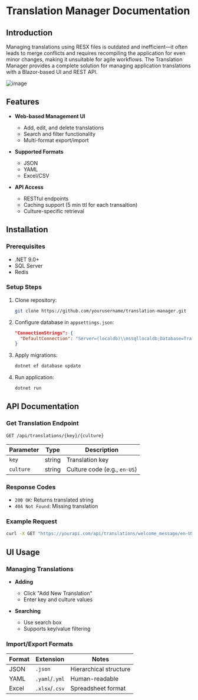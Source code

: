 # Translation Manager Documentation

## Introduction
Managing translations using RESX files is outdated and inefficient—it often leads to merge conflicts and requires recompiling the application for even minor changes, making it unsuitable for agile workflows.
The Translation Manager provides a complete solution for managing application translations with a Blazor-based UI and REST API.



![image](https://github.com/user-attachments/assets/b364e562-d9ca-4316-a280-efda34bd0329)
## Features

- **Web-based Management UI**
  - Add, edit, and delete translations
  - Search and filter functionality
  - Multi-format export/import

- **Supported Formats**
  - JSON
  - YAML
  - Excel/CSV

- **API Access**
  - RESTful endpoints
  - Caching support (5 min ttl for each transaltion)
  - Culture-specific retrieval

## Installation

### Prerequisites

- .NET 9.0+
- SQL Server
- Redis 

### Setup Steps

1. Clone repository:
   ```bash
   git clone https://github.com/yourusername/translation-manager.git
   ```

2. Configure database in `appsettings.json`:
   ```json
   "ConnectionStrings": {
     "DefaultConnection": "Server=(localdb)\\mssqllocaldb;Database=TranslationManager;Trusted_Connection=True;"
   }
   ```

3. Apply migrations:
   ```bash
   dotnet ef database update
   ```

4. Run application:
   ```bash
   dotnet run
   ```

## API Documentation

### Get Translation Endpoint
```http
GET /api/translations/{key}/{culture}
```

| Parameter | Type   | Description                   |
|-----------|--------|-------------------------------|
| `key`     | string | Translation key               |
| `culture` | string | Culture code (e.g., `en-US`)  |

### Response Codes

- `200 OK`: Returns translated string  
- `404 Not Found`: Missing translation

### Example Request
```bash
curl -X GET "https://yourapi.com/api/translations/welcome_message/en-US"
```

## UI Usage

### Managing Translations

- **Adding**
  - Click "Add New Translation"
  - Enter key and culture values

- **Searching**
  - Use search box
  - Supports key/value filtering

### Import/Export Formats

| Format | Extension     | Notes              |
|--------|---------------|--------------------|
| JSON   | `.json`       | Hierarchical structure |
| YAML   | `.yaml`/`.yml`| Human-readable     |
| Excel  | `.xlsx`/`.csv`| Spreadsheet format  |


